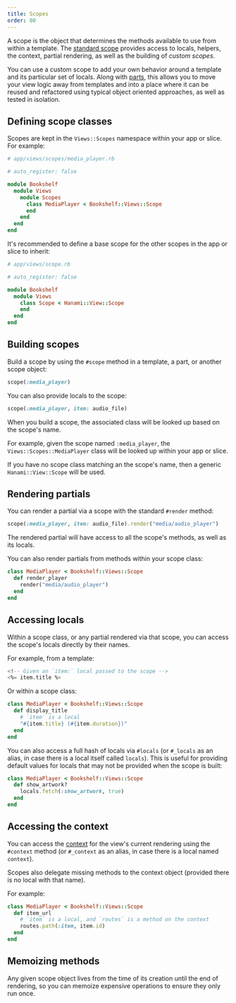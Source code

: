 ```yaml
---
title: Scopes
order: 80
---
```


A scope is the object that determines the methods available to use from within a template. The [standard scope](/v2.2/views/templates-and-partials/) provides access to locals, helpers, the context, partial rendering, as well as the building of _custom scopes_.

You can use a custom scope to add your own behavior around a template and its particular set of locals. Along with [parts](/v2.2/views/parts/), this allows you to move your view logic away from templates and into a place where it can be reused and refactored using typical object oriented approaches, as well as tested in isolation.

## Defining scope classes

Scopes are kept in the `Views::Scopes` namespace within your app or slice. For example:

```ruby
# app/views/scopes/media_player.rb

# auto_register: false

module Bookshelf
  module Views
    module Scopes
      class MediaPlayer < Bookshelf::Views::Scope
      end
    end
  end
end
```

It's recommended to define a base scope for the other scopes in the app or slice to inherit:

```ruby
# app/views/scope.rb

# auto_register: false

module Bookshelf
  module Views
    class Scope < Hanami::View::Scope
    end
  end
end
```

## Building scopes

Build a scope by using the `#scope` method in a template, a part, or another scope object:

```ruby
scope(:media_player)
```

You can also provide locals to the scope:

```ruby
scope(:media_player, item: audio_file)
```

When you build a scope, the associated class will be looked up based on the scope's name.

For example, given the scope named `:media_player`, the `Views::Scopes::MediaPlayer` class will be looked up within your app or slice.

If you have no scope class matching an the scope's name, then a generic `Hanami::View::Scope` will be used.

## Rendering partials

You can render a partial via a scope with the standard `#render` method:

```ruby
scope(:media_player, item: audio_file).render("media/audio_player")
```

The rendered partial will have access to all the scope's methods, as well as its locals.

You can also render partials from methods within your scope class:

```ruby
class MediaPlayer < Bookshelf::Views::Scope
  def render_player
    render("media/audio_player")
  end
end
```

## Accessing locals

Within a scope class, or any partial rendered via that scope, you can access the scope's locals directly by their names.

For example, from a template:

```sql
<!-- Given an `item:` local passed to the scope -->
<%= item.title %>
```

Or within a scope class:

```ruby
class MediaPlayer < Bookshelf::Views::Scope
  def display_title
    # `item` is a local
    "#{item.title} (#{item.duration})"
  end
end
```

You can also access a full hash of locals via `#locals` (or `#_locals` as an alias, in case there is a local itself called `locals`). This is useful for providing default values for locals that may not be provided when the scope is built:

```ruby
class MediaPlayer < Bookshelf::Views::Scope
  def show_artwork?
    locals.fetch(:show_artwork, true)
  end
end
```

## Accessing the context

You can access the [context](/v2.2/views/context/) for the view's current rendering using the `#context` method (or `#_context` as an alias, in case there is a local named `context`).

Scopes also delegate missing methods to the context object (provided there is no local with that name).

For example:

```ruby
class MediaPlayer < Bookshelf::Views::Scope
  def item_url
    # `item` is a local, and `routes` is a method on the context
    routes.path(:item, item.id)
  end
end
```

## Memoizing methods

Any given scope object lives from the time of its creation until the end of rendering, so you can memoize expensive operations to ensure they only run once.
